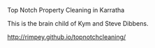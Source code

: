 Top Notch Property Cleaning in Karratha

This is the brain child of Kym and Steve Dibbens.

http://rimpey.github.io/topnotchcleaning/
